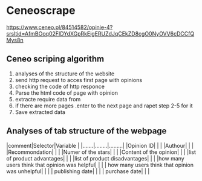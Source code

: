 # Ceneoscrape
https://www.ceneo.pl/84514582/opinie-4?srsltid=AfmBOoq02FIDYdXGpRkEigERUZdJqCEkZD8cgO0NyOVV6cDCCfQMys8n
## Ceneo scriping algorithm
1. analyses of the structure of the website 
2. send http request to acces first page with opinions
3. checking the code of http responce 
4. Parse the html code of page with opinion 
5. extracte require data from
6. if there are more pages .enter to the next page and rapet step 2-5 for it 
7. Save extracted data 
## Analyses of tab structure of the webpage
|comment|Selector|Variable |
|.......|........|.........|
|Opinion ID|  |  |
|Authour|  |  |
|Recommondation|  |  |
|Numer of the stars|  |  |
|Content of the opinion|  |  |
|list of product advantages|  |  |
|list of product disadvantages|  |  | 
|how many users think that opinion was helpful|  |  |
| how many users think that opinion was unhelpful|  |  |
| publishing date|  |  |
| purchase date|  |  |